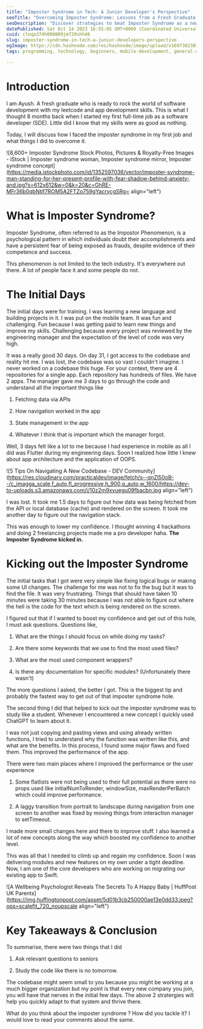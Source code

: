 ```yaml
---
title: "Imposter Syndrome in Tech: A Junior Developer's Perspective"
seoTitle: "Overcoming Imposter Syndrome: Lessons from a Fresh Graduate in Tech"
seoDescription: "Discover strategies to beat Imposter Syndrome as a new tech professional."
datePublished: Sat Oct 14 2023 16:55:05 GMT+0000 (Coordinated Universal Time)
cuid: clnqa374h000009jm729shh46
slug: imposter-syndrome-in-tech-a-junior-developers-perspective
ogImage: https://cdn.hashnode.com/res/hashnode/image/upload/v1697302381724/6d43768a-9293-4e0f-ab94-ac756360b093.png
tags: programming, technology, beginners, mobile-development, general-advice

---
```


# Introduction

I am Ayush. A fresh graduate who is ready to rock the world of software development with my leetcode and app development skills. This is what I thought 8 months back when I started my first full-time job as a software developer (SDE). Little did I know that my skills were as good as nothing.

Today, I will discuss how I faced the imposter syndrome in my first job and what things I did to overcome it.

![8,600+ Imposter Syndrome Stock Photos, Pictures & Royalty-Free Images -  iStock | Imposter syndrome woman, Imposter syndrome mirror, Imposter  syndrome concept](https://media.istockphoto.com/id/1352597036/vector/imposter-syndrome-man-standing-for-her-present-profile-with-fear-shadow-behind-anxiety-and.jpg?s=612x612&w=0&k=20&c=GhRE-MFr36b0qbNtif7ROM5A2FTZo759gYacrycgSRg= align="left")

# **What is Imposter Syndrome?**

Imposter Syndrome, often referred to as the Impostor Phenomenon, is a psychological pattern in which individuals doubt their accomplishments and have a persistent fear of being exposed as frauds, despite evidence of their competence and success.

This phenomenon is not limited to the tech industry. It's everywhere out there. A lot of people face it and some people do not.

# The Initial Days

The initial days were for training. I was learning a new language and building projects in it. I was put on the mobile team. It was fun and challenging. Fun because I was getting paid to learn new things and improve my skills. Challenging because every project was reviewed by the engineering manager and the expectation of the level of code was very high.

It was a really good 30 days. On day 31, I got access to the codebase and reality hit me. I was lost, the codebase was so vast I couldn't imagine. I never worked on a codebase this huge. For your context, there are 4 repositories for a single app. Each repository has hundreds of files. We have 2 apps. The manager gave me 3 days to go through the code and understand all the important things like

1. Fetching data via APIs
    
2. How navigation worked in the app
    
3. State management in the app
    
4. Whatever I think that is important which the manager forgot.
    

Well, 3 days felt like a lot to me because I had experience in mobile as all I did was Flutter during my engineering days. Soon I realized how little I knew about app architecture and the application of OOPS.

![5 Tips On Navigating A New Codebase - DEV Community](https://res.cloudinary.com/practicaldev/image/fetch/s--qnZl50oB--/c_imagga_scale,f_auto,fl_progressive,h_900,q_auto,w_1600/https://dev-to-uploads.s3.amazonaws.com/i/10z2m9xvuegu09fbacbn.jpg align="left")

I was lost. It took me 1.5 days to figure out how data was being fetched from the API or local database (cache) and rendered on the screen. It took me another day to figure out the navigation stack.  
  
This was enough to lower my confidence. I thought winning 4 hackathons and doing 2 freelancing projects made me a pro developer haha. **The Imposter Syndrome kicked in.**

# Kicking out the Imposter Syndrome

The initial tasks that I got were very simple like fixing logical bugs or making some UI changes. The challenge for me was not to fix the bug but it was to find the file. It was very frustrating. Things that should have taken 10 minutes were taking 30 minutes because I was not able to figure out where the hell is the code for the text which is being rendered on the screen.

I figured out that if I wanted to boost my confidence and get out of this hole, I must ask questions. Questions like,

1. What are the things I should focus on while doing my tasks?
    
2. Are there some keywords that we use to find the most used files?
    
3. What are the most used component wrappers?
    
4. Is there any documentation for specific modules? (Unfortunately there wasn't)
    

The more questions I asked, the better I got. This is the biggest tip and probably the fastest way to get out of that imposter syndrome hole.

The second thing I did that helped to kick out the imposter syndrome was to study like a student. Whenever I encountered a new concept I quickly used ChatGPT to learn about it.

I was not just copying and pasting views and using already written functions, I tried to understand why the function was written like this, and what are the benefits. In this process, I found some major flaws and fixed them. This improved the performance of the app.

There were two main places where I improved the performance or the user experience

1. Some flatlists were not being used to their full potential as there were no props used like initialNumToRender, windowSize, maxRenderPerBatch which could improve performance.
    
2. A laggy transition from portrait to landscape during navigation from one screen to another was fixed by moving things from interaction manager to setTimeout.
    

I made more small changes here and there to improve stuff. I also learned a lot of new concepts along the way which boosted my confidence to another level.

This was all that I needed to climb up and regain my confidence. Soon I was delivering modules and new features on my own under a tight deadline. Now, I am one of the core developers who are working on migrating our existing app to Swift.

![A Wellbeing Psychologist Reveals The Secrets To A Happy Baby | HuffPost UK  Parents](https://img.huffingtonpost.com/asset/5d01b3cb250000ae13e0dd33.jpeg?ops=scalefit_720_noupscale align="left")

# Key Takeaways & Conclusion

To summarise, there were two things that I did

1. Ask relevant questions to seniors
    
2. Study the code like there is no tomorrow.
    

The codebase might seem small to you because you might be working at a much bigger organization but my point is that every new company you join, you will have that nerves in the initial few days. The above 2 stratergies will help you quickly adapt to that system and thrive there.

What do you think about the imposter syndrome ? How did you tackle it? I would love to read your comments about the same.